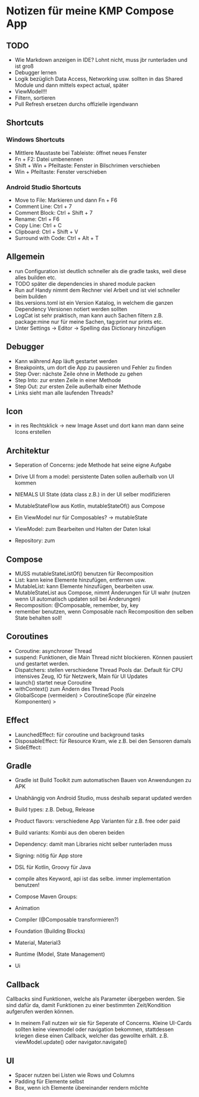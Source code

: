 # Notizen für meine KMP Compose App

## TODO

- Wie Markdown anzeigen in IDE? Lohnt nicht, muss jbr runterladen und ist groß
- Debugger lernen
- Logik bezüglich Data Access, Networking usw. sollten in das Shared Module und dann mittels expect actual, später
- ViewModel!!!
- Filtern, sortieren
- Pull Refresh ersetzen durchs offizielle irgendwann

## Shortcuts

### Windows Shortcuts

- Mittlere Maustaste bei Tableiste: öffnet neues Fenster
- Fn + F2: Datei umbenennen
- Shift + Win + Pfeiltaste: Fenster in Bilschrimen verschieben
- Win + Pfeiltaste: Fenster verschieben

### Android Studio Shortcuts

- Move to File: Markieren und dann Fn + F6
- Comment Line: Ctrl + 7
- Comment Block: Ctrl + Shift + 7
- Rename: Ctrl + F6
- Copy Line: Ctrl + C
- Clipboard: Ctrl + Shift + V
- Surround with Code: Ctrl + Alt + T

## Allgemein

- run Configuration ist deutlich schneller als die gradle tasks, weil diese alles builden etc.
- TODO später die dependencies in shared module packen
- Run auf Handy nimmt dem Rechner viel Arbeit und ist viel schneller beim builden
- libs.versions.toml ist ein Version Katalog, in welchem die ganzen Dependency Versionen notiert werden sollten
- LogCat ist sehr praktisch, man kann auch Sachen filtern z.B. package:mine nur für meine Sachen, tag:print nur prints etc.
- Unter Settings -> Editor -> Spelling das Dictionary hinzufügen

## Debugger

- Kann während App läuft gestartet werden
- Breakpoints, um dort die App zu pausieren und Fehler zu finden
- Step Over: nächste Zeile ohne in Methode zu gehen
- Step Into: zur ersten Zeile in einer Methode
- Step Out: zur ersten Zeile außerhalb einer Methode
- Links sieht man alle laufenden Threads?

## Icon

- in res Rechtsklick -> new Image Asset und dort kann man dann seine Icons erstellen

## Architektur

- Seperation of Concerns: jede Methode hat seine eigne Aufgabe
- Drive UI from a model: persistente Daten sollen außerhalb von UI kommen
- NIEMALS UI State (data class z.B.) in der UI selber modifizieren
- MutableStateFlow aus Kotlin, mutableStateOf() aus Compose
- Ein ViewModel nur für Composables? -> mutableState

- ViewModel: zum Bearbeiten und Halten der Daten lokal
- Repository: zum

## Compose

- MUSS mutableStateListOf() benutzen für Recomposition
- List: kann keine Elemente hinzufügen, entfernen usw.
- MutableList: kann Elemente hinzufügen, bearbeiten usw.
- MutableStateList aus Compose, nimmt Änderungen für UI wahr (nutzen wenn UI automatisch updaten soll bei Änderungen)
- Recomposition: @Composable, remember, by, key
- remember benutzen, wenn Composable nach Recomposition den selben State behalten soll!

## Coroutines

- Coroutine: asynchroner Thread
- suspend: Funktionen, die Main Thread nicht blockieren. Können pausiert und gestartet werden.
- Dispatchers: stellen verschiedene Thread Pools dar. Default für CPU intensives Zeug, IO für Netzwerk, Main für UI Updates
- launch() startet neue Coroutine
- withContext() zum Ändern des Thread Pools
- GlobalScope (vermeiden) > CoroutineScope (für einzelne Komponenten) >

## Effect

- LaunchedEffect: für coroutine und background tasks
- DisposableEffect: für Resource Kram, wie z.B. bei den Sensoren damals
- SideEffect:

## Gradle

- Gradle ist Build Toolkit zum automatischen Bauen von Anwendungen zu APK
- Unabhängig von Android Studio, muss deshalb separat updated werden
- Build types: z.B. Debug, Release
- Product flavors: verschiedene App Varianten für z.B. free oder paid
- Build variants: Kombi aus den oberen beiden
- Dependency: damit man Libraries nicht selber runterladen muss
- Signing: nötig für App store
- DSL für Kotlin, Groovy für Java


- compile altes Keyword, api ist das selbe. immer implementation benutzen!
- Compose Maven Groups:
- Animation
- Compiler (@Composable transformieren?)
- Foundation (Building Blocks)
- Material, Material3
- Runtime (Model, State Management)
- Ui

## Callback

Callbacks sind Funktionen, welche als Parameter übergeben werden. Sie sind dafür da, damit Funktionen zu einer bestimmten Zeit/Kondition aufgerufen
werden können.

- In meinem Fall nutzen wir sie für Seperate of Concerns. Kleine UI-Cards sollten keine viewmodel oder navigation bekommen, stattdessen kriegen diese
  einen Callback, welcher das gewollte erhält. z.B. viewModel.update() oder navigator.navigate()

## UI

- Spacer nutzen bei Listen wie Rows und Columns
- Padding für Elemente selbst
- Box, wenn ich Elemente übereinander rendern möchte
